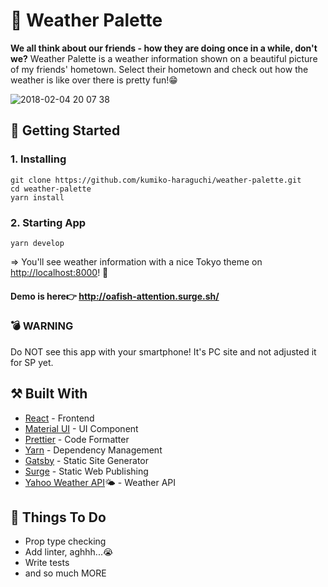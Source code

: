 # 🎨 Weather Palette
**We all think about our friends - how they are doing once in a while, don't we?**
Weather Palette is a weather information shown on a beautiful picture of my friends' hometown. Select their hometown and check out how the weather is like over there is pretty fun!😁

![2018-02-04 20 07 38](https://user-images.githubusercontent.com/28984604/35776848-1bc67b72-09e7-11e8-988a-c4bc282ccd64.png)


## 🔰 Getting Started
### 1. Installing
```
git clone https://github.com/kumiko-haraguchi/weather-palette.git
cd weather-palette
yarn install
```

### 2. Starting App
```
yarn develop
```
=> You'll see weather information with a nice Tokyo theme on [http://localhost:8000](http://localhost:8000)! 🎉

#### Demo is here👉 http://oafish-attention.surge.sh/

### 💣 WARNING
Do NOT see this app with your smartphone! It's PC site and not adjusted it for SP yet.

## ⚒ Built With
* [React](https://facebook.github.io/react/) - Frontend
* [Material UI](http://www.material-ui.com/) - UI Component
* [Prettier](https://prettier.io/) - Code Formatter
* [Yarn](https://yarnpkg.com/en/) - Dependency Management
* [Gatsby](https://www.gatsbyjs.org/) - Static Site Generator
* [Surge](https://surge.sh/) - Static Web Publishing
* [Yahoo Weather API](https://developer.yahoo.com/weather/)🌤 - Weather API

## 📝 Things To Do 
- Prop type checking
- Add linter, aghhh...😭
- Write tests
- and so much MORE
